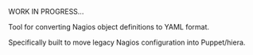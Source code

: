 WORK IN PROGRESS...


Tool for converting Nagios object definitions to YAML format.

Specifically built to move legacy Nagios configuration into Puppet/hiera.
